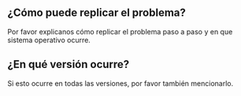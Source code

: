 ## ¿Cómo puede replicar el problema?
Por favor explicanos cómo replicar el problema paso a paso y en que sistema operativo ocurre.
## ¿En qué versión ocurre?
Si esto ocurre en todas las versiones, por favor también mencionarlo.
